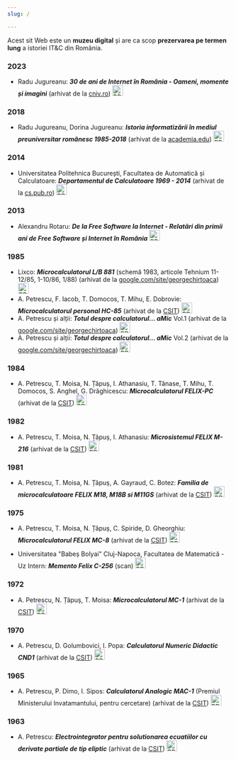 ```yaml
---
slug: /

---
```


Acest sit Web este un **muzeu digital** și are ca scop **prezervarea pe termen
lung** a istoriei IT&C din România.

### 2023

- Radu Jugureanu: _**30 de ani de Internet în România - Oameni, momente și imagini**_ (arhivat de la [cniv.ro](https://cniv.ro/documents/26/CNIV_Volum_Aniversar_2023_-_Versiune_Online_DPxioQg.pdf)) <a href="./assets/2023/radujugu-cniv-volum-aniversar-2023-versiune-online.pdf" target="_blank"><img class="link-icon" src="./img/pdf-24.png" width="24" height="24" alt="PDF"/></a>

### 2018

- Radu Jugureanu, Dorina Jugureanu: _**Istoria informatizării în mediul
preuniversitar românesc 1985-2018**_ (arhivat de la [academia.edu](https://www.academia.edu/43375781/Istoria_informatizării_în_mediul_preuniversitar_românesc_1985_2018)) <a href="./assets/2018/radujugu-istoria-informatizarii-in-mediul-preuniv.pdf" target="_blank"><img class="link-icon" src="./img/pdf-24.png" width="24" height="24" alt="PDF"/></a>

### 2014

- Universitatea Politehnica București, Facultatea de Automaticã și Calculatoare: _**Departamentul de Calculatoare 1969 - 2014**_ (arhivat de la [cs.pub.ro](https://cs.pub.ro/Videos/Aniversare45CS/Brosura45CS.pdf)) <a href="./assets/2014/upb-brosura-45-cs.pdf" target="_blank"><img class="link-icon" src="./img/pdf-24.png" width="24" height="24" alt="PDF"/></a>

### 2013

- Alexandru Rotaru: _**De la Free Software la Internet - Relatări din primii ani de Free Software și Internet în România**_ <a href="./assets/2013/arot-brosura-a5-tipar.pdf" target="_blank"><img class="link-icon" src="./img/pdf-24.png" width="24" height="24" alt="PDF"/></a>

### 1985

- Lixco: _**Microcalculatorul L/B 881**_ (schemă 1983, articole Tehnium 11-12/85, 1-10/86, 1/88) (arhivat de la [google.com/site/georgechirtoaca](https://sites.google.com/site/georgechirtoaca/documentation)) <a href="./assets/1985/lixco-lb-881-tehnium.pdf" target="_blank"><img class="link-icon" src="./img/pdf-24.png" width="24" height="24" alt="PDF"/></a>
- A. Petrescu, F. Iacob, T. Domocos, T. Mihu, E. Dobrovie: _**Microcalculatorul personal HC-85**_  (arhivat de la [CSIT](http://www.csit-sun.pub.ro/research/history)) <a href="./assets/1985/apetrescu-hc-85.pdf" target="_blank"><img class="link-icon" src="./img/pdf-24.png" width="24" height="24" alt="PDF"/></a>
- A. Petrescu și alții: _**Totul despre calculatorul... aMic**_ Vol.1 (arhivat de la [google.com/site/georgechirtoaca](https://sites.google.com/site/georgechirtoaca/documentation)) <a href="./assets/1985/apetrescu-totul-despre-calculatorul-personal-amic-vol-1.pdf" target="_blank"><img class="link-icon" src="./img/pdf-24.png" width="24" height="24" alt="PDF"/></a>
- A. Petrescu și alții: _**Totul despre calculatorul... aMic**_ Vol.2 (arhivat de la [google.com/site/georgechirtoaca](https://sites.google.com/site/georgechirtoaca/documentation)) <a href="./assets/1985/apetrescu-totul-despre-calculatorul-personal-amic-vol-2.pdf" target="_blank"><img class="link-icon" src="./img/pdf-24.png" width="24" height="24" alt="PDF"/></a>

### 1984

- A. Petrescu, T. Moisa, N. Țăpuș, I. Athanasiu, T. Tănase, T. Mihu, T. Domocos, S. Anghel, G. Drăghicescu: _**Microcalculatorul FELIX-PC**_ (arhivat de la [CSIT](http://www.csit-sun.pub.ro/research/history)) <a href="./assets/1984/apetrescu-felix-pc.pdf" target="_blank"><img class="link-icon" src="./img/pdf-24.png" width="24" height="24" alt="PDF"/></a>

### 1982

- A. Petrescu, T. Moisa, N. Țăpuș, I. Athanasiu: _**Microsistemul FELIX M-216**_ (arhivat de la [CSIT](http://www.csit-sun.pub.ro/research/history)) <a href="./assets/1982/apetrescu-felix-m-216.pdf" target="_blank"><img class="link-icon" src="./img/pdf-24.png" width="24" height="24" alt="PDF"/></a>

### 1981

- A. Petrescu, T. Moisa, N. Țăpuș, A. Gayraud, C. Botez: _**Familia de microcalculatoare FELIX M18, M18B si M11GS**_ (arhivat de la [CSIT](http://www.csit-sun.pub.ro/research/history)) <a href="./assets/1981/apetrescu-felix-m18-118.pdf" target="_blank"><img class="link-icon" src="./img/pdf-24.png" width="24" height="24" alt="PDF"/></a>

### 1975

- A. Petrescu, T. Moisa, N. Țăpuș, C. Spiride, D. Gheorghiu: _**Microcalculatorul FELIX MC-8**_ (arhivat de la [CSIT](http://www.csit-sun.pub.ro/research/history)) <a href="./assets/1975/apetrescu-felix-mc-8.pdf" target="_blank"><img class="link-icon" src="./img/pdf-24.png" width="24" height="24" alt="PDF"/></a>

- Universitatea "Babeș Bolyai" Cluj-Napoca, Facultatea de Matematică - Uz Intern: _**Memento Felix C-256**_ (scan) <a href="./assets/1975/babesbalyai-memento-felix-c-256.pdf" target="_blank"><img class="link-icon" src="./img/pdf-24.png" width="24" height="24" alt="PDF"/></a>

### 1972

- A. Petrescu, N. Țăpuș, T. Moisa: _**Microcalculatorul MC-1**_ (arhivat de la [CSIT](http://www.csit-sun.pub.ro/research/history)) <a href="./assets/1972/apetrescu-micro-mc1.pdf" target="_blank"><img class="link-icon" src="./img/pdf-24.png" width="24" height="24" alt="PDF"/></a>

### 1970

- A. Petrescu, D. Golumbovici, I. Popa: _**Calculatorul Numeric Didactic CND1**_ (arhivat de la [CSIT](http://www.csit-sun.pub.ro/research/history)) <a href="./assets/1970/apetrescu-calc-cnd-1.pdf" target="_blank"><img class="link-icon" src="./img/pdf-24.png" width="24" height="24" alt="PDF"/></a>

### 1965

- A. Petrescu, P. Dimo, I. Sipos: _**Calculatorul Analogic MAC-1**_ (Premiul Ministerului Invatamantului, pentru cercetare) (arhivat de la [CSIT](http://www.csit-sun.pub.ro/research/history)) <a href="./assets/1965/apetrescu-mac-1.pdf" target="_blank"><img class="link-icon" src="./img/pdf-24.png" width="24" height="24" alt="PDF"/></a>

### 1963

- A. Petrescu: _**Electrointegrator pentru solutionarea ecuatiilor cu derivate partiale de tip eliptic**_ (arhivat de la [CSIT](http://www.csit-sun.pub.ro/research/history)) <a href="./assets/1963/apetrescu-electrointeg.pdf" target="_blank"><img class="link-icon" src="./img/pdf-24.png" width="24" height="24" alt="PDF"/></a>
